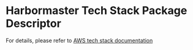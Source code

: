 # Harbormaster Tech Stack Package Descriptor

For details, please refer to [AWS tech stack documentation](https://harbormaster.ai/aws-tech-stack/)